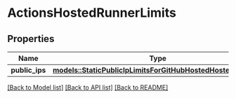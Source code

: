 # ActionsHostedRunnerLimits

## Properties

Name | Type | Description | Notes
------------ | ------------- | ------------- | -------------
**public_ips** | [**models::StaticPublicIpLimitsForGitHubHostedHostedRunners**](Static_public_IP_Limits_for_GitHub_hosted_Hosted_Runners_.md) |  | 

[[Back to Model list]](../README.md#documentation-for-models) [[Back to API list]](../README.md#documentation-for-api-endpoints) [[Back to README]](../README.md)


